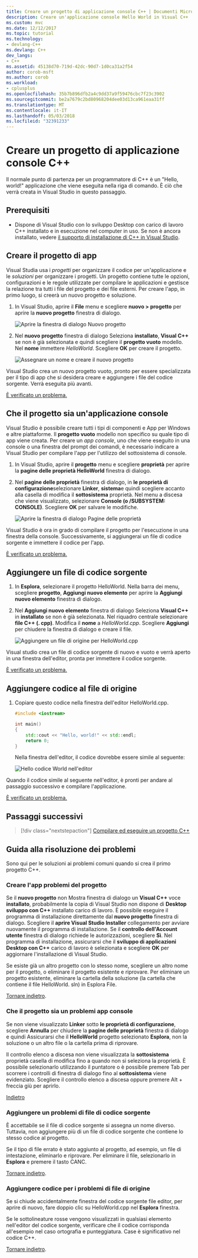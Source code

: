 ```yaml
---
title: Creare un progetto di applicazione console C++ | Documenti Microsoft
description: Creare un'applicazione console Hello World in Visual C++
ms.custom: mvc
ms.date: 12/12/2017
ms.topic: tutorial
ms.technology:
- devlang-C++
ms.devlang: C++
dev_langs:
- C++
ms.assetid: 45138d70-719d-42dc-90d7-1d0ca31a2f54
author: corob-msft
ms.author: corob
ms.workload:
- cplusplus
ms.openlocfilehash: 35b7b896dfb2a4c9dd37a9f59476cbc7f23c3902
ms.sourcegitcommit: be2a7679c2bd80968204dee03d13ca961eaa31ff
ms.translationtype: MT
ms.contentlocale: it-IT
ms.lasthandoff: 05/03/2018
ms.locfileid: "32391233"
---
```

# <a name="create-a-c-console-app-project"></a>Creare un progetto di applicazione console C++

Il normale punto di partenza per un programmatore di C++ è un "Hello, world!" applicazione che viene eseguita nella riga di comando. È ciò che verrà creata in Visual Studio in questo passaggio.

## <a name="prerequisites"></a>Prerequisiti

- Dispone di Visual Studio con lo sviluppo Desktop con carico di lavoro C++ installato e in esecuzione nel computer in uso. Se non è ancora installato, vedere [il supporto di installazione di C++ in Visual Studio](../build/vscpp-step-0-installation.md).

## <a name="create-your-app-project"></a>Creare il progetto di app

Visual Studia usa i *progetti* per organizzare il codice per un'applicazione e le *soluzioni* per organizzare i progetti. Un progetto contiene tutte le opzioni, configurazioni e le regole utilizzate per compilare le applicazioni e gestisce la relazione tra tutti i file del progetto e dei file esterni. Per creare l'app, in primo luogo, si creerà un nuovo progetto e soluzione.

1. In Visual Studio, aprire il **File** menu e scegliere **nuovo > progetto** per aprire la **nuovo progetto** finestra di dialogo.

   ![Aprire la finestra di dialogo Nuovo progetto](../build/media/vscpp-file-new-project.gif "aprire la finestra di dialogo Nuovo progetto")

1. Nel **nuovo progetto** finestra di dialogo Seleziona **installato**, **Visual C++** se non è già selezionata e quindi scegliere il **progetto vuoto** modello. Nel **nome** immettere *HelloWorld*. Scegliere **OK** per creare il progetto.

   ![Assegnare un nome e creare il nuovo progetto](../build/media/vscpp-concierge-project-name-callouts.png "nome e creare il nuovo progetto")

Visual Studio crea un nuovo progetto vuoto, pronto per essere specializzata per il tipo di app che si desidera creare e aggiungere i file del codice sorgente. Verrà eseguita più avanti.

[È verificato un problema.](#create-your-app-project-issues)

## <a name="make-your-project-a-console-app"></a>Che il progetto sia un'applicazione console

Visual Studio è possibile creare tutti i tipi di componenti e App per Windows e altre piattaforme. Il **progetto vuoto** modello non specifico su quale tipo di app viene creata. Per creare un *app console*, uno che viene eseguito in una console o una finestra del prompt dei comandi, è necessario indicare a Visual Studio per compilare l'app per l'utilizzo del sottosistema di console.

1. In Visual Studio, aprire il **progetto** menu e scegliere **proprietà** per aprire la **pagine delle proprietà HelloWorld** finestra di dialogo.

1. Nel **pagine delle proprietà** finestra di dialogo, in **le proprietà di configurazione**selezionare **Linker**, **sistema**e quindi scegliere accanto alla casella di modifica il **sottosistema** proprietà. Nel menu a discesa che viene visualizzato, selezionare **Console (o /SUBSYSTEM: CONSOLE)**. Scegliere **OK** per salvare le modifiche.

   ![Aprire la finestra di dialogo Pagine delle proprietà](../build/media/vscpp-properties-linker-subsystem.gif "aprire la finestra di dialogo Pagine delle proprietà")

Visual Studio è ora in grado di compilare il progetto per l'esecuzione in una finestra della console. Successivamente, si aggiungerai un file di codice sorgente e immettere il codice per l'app.

[È verificato un problema.](#make-your-project-a-console-app-issues)

## <a name="add-a-source-code-file"></a>Aggiungere un file di codice sorgente

1. In **Esplora**, selezionare il progetto HelloWorld. Nella barra dei menu, scegliere **progetto**, **Aggiungi nuovo elemento** per aprire la **Aggiungi nuovo elemento** finestra di dialogo.

1. Nel **Aggiungi nuovo elemento** finestra di dialogo Seleziona **Visual C++** in **installato** se non è già selezionata. Nel riquadro centrale selezionare **file C++ (. cpp)**. Modifica il **nome** a *HelloWorld.cpp*. Scegliere **Aggiungi** per chiudere la finestra di dialogo e creare il file.

   ![Aggiungere un file di origine per HelloWorld.cpp](../build/media/vscpp-add-new-item.gif "aggiungere un file di origine per HelloWorld.cpp")

Visual studio crea un file di codice sorgente di nuovo e vuoto e verrà aperto in una finestra dell'editor, pronta per immettere il codice sorgente.

[È verificato un problema.](#add-a-source-code-file-issues)

## <a name="add-code-to-the-source-file"></a>Aggiungere codice al file di origine

1. Copiare questo codice nella finestra dell'editor HelloWorld.cpp.

   ```cpp
   #include <iostream>

   int main()
   {
       std::cout << "Hello, world!" << std::endl;
       return 0;
   }
   ```

   Nella finestra dell'editor, il codice dovrebbe essere simile al seguente:

   ![Hello codice World nell'editor](../build/media/vscpp-hello-world-editor.png "codice Hello World nell'editor")

Quando il codice simile al seguente nell'editor, è pronti per andare al passaggio successivo e compilare l'applicazione.

[È verificato un problema.](#add-a-source-code-file-issues)

## <a name="next-steps"></a>Passaggi successivi

> [!div class="nextstepaction"]
> [Compilare ed eseguire un progetto C++](vscpp-step-2-build.md)

## <a name="troubleshooting-guide"></a>Guida alla risoluzione dei problemi

Sono qui per le soluzioni ai problemi comuni quando si crea il primo progetto C++.

### <a name="create-your-app-project-issues"></a>Creare l'app problemi del progetto

Se il **nuovo progetto** non Mostra finestra di dialogo un **Visual C++** voce **installato**, probabilmente la copia di Visual Studio non dispone di **Desktop sviluppo con C++** installato carico di lavoro. È possibile eseguire il programma di installazione direttamente dal **nuovo progetto** finestra di dialogo. Scegliere il **aprire Visual Studio Installer** collegamento per avviare nuovamente il programma di installazione. Se il **controllo dell'Account utente** finestra di dialogo richiede le autorizzazioni, scegliere **Sì**. Nel programma di installazione, assicurarsi che il **sviluppo di applicazioni Desktop con C++** carico di lavoro è selezionata e scegliere **OK** per aggiornare l'installazione di Visual Studio.

Se esiste già un altro progetto con lo stesso nome, scegliere un altro nome per il progetto, o eliminare il progetto esistente e riprovare. Per eliminare un progetto esistente, eliminare la cartella della soluzione (la cartella che contiene il file HelloWorld. sln) in Esplora File.

[Tornare indietro](#create-your-app-project).

### <a name="make-your-project-a-console-app-issues"></a>Che il progetto sia un problemi app console

Se non viene visualizzato **Linker** sotto **le proprietà di configurazione**, scegliere **Annulla** per chiudere la **pagine delle proprietà** finestra di dialogo e quindi Assicurarsi che il **HelloWorld** progetto selezionato **Esplora**, non la soluzione o un altro file o la cartella prima di riprovare.

Il controllo elenco a discesa non viene visualizzata la **sottosistema** proprietà casella di modifica fino a quando non si seleziona la proprietà. È possibile selezionarlo utilizzando il puntatore o è possibile premere Tab per scorrere i controlli di finestra di dialogo fino al **sottosistema** viene evidenziato. Scegliere il controllo elenco a discesa oppure premere Alt + freccia giù per aprirlo.

[Indietro](#make-your-project-a-console-app)

### <a name="add-a-source-code-file-issues"></a>Aggiungere un problemi di file di codice sorgente

È accettabile se il file di codice sorgente si assegna un nome diverso. Tuttavia, non aggiungere più di un file di codice sorgente che contiene lo stesso codice al progetto.

Se il tipo di file errato è stato aggiunto al progetto, ad esempio, un file di intestazione, eliminarlo e riprovare. Per eliminare il file, selezionarlo in **Esplora** e premere il tasto CANC.

[Tornare indietro](#add-a-source-code-file).

### <a name="add-code-to-the-source-file-issues"></a>Aggiungere codice per i problemi di file di origine

Se si chiude accidentalmente finestra del codice sorgente file editor, per aprire di nuovo, fare doppio clic su HelloWorld.cpp nel **Esplora** finestra.

Se le sottolineature rosse vengono visualizzati in qualsiasi elemento nell'editor del codice sorgente, verificare che il codice corrisponda all'esempio nel caso ortografia e punteggiatura. Case è significativo nel codice C++.

[Tornare indietro](#add-code-to-the-source-file).

<iframe src="" height="0" width="0" frameborder="0" name="frameTarget" />